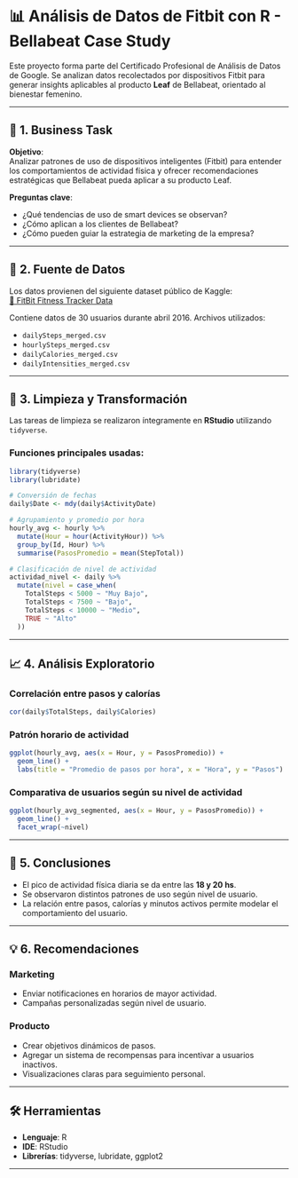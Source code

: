 
# 📊 Análisis de Datos de Fitbit con R - Bellabeat Case Study  

Este proyecto forma parte del Certificado Profesional de Análisis de Datos de Google. Se analizan datos recolectados por dispositivos Fitbit para generar insights aplicables al producto **Leaf** de Bellabeat, orientado al bienestar femenino.

---

## 📌 1. Business Task  

**Objetivo**:  
Analizar patrones de uso de dispositivos inteligentes (Fitbit) para entender los comportamientos de actividad física y ofrecer recomendaciones estratégicas que Bellabeat pueda aplicar a su producto Leaf.  

**Preguntas clave**:
- ¿Qué tendencias de uso de smart devices se observan?
- ¿Cómo aplican a los clientes de Bellabeat?
- ¿Cómo pueden guiar la estrategia de marketing de la empresa?

---

## 📂 2. Fuente de Datos  

Los datos provienen del siguiente dataset público de Kaggle:  
[📎 FitBit Fitness Tracker Data](https://www.kaggle.com/datasets/arashnic/fitbit)

Contiene datos de 30 usuarios durante abril 2016. Archivos utilizados:
- `dailySteps_merged.csv`
- `hourlySteps_merged.csv`
- `dailyCalories_merged.csv`
- `dailyIntensities_merged.csv`

---

## 🧹 3. Limpieza y Transformación  

Las tareas de limpieza se realizaron íntegramente en **RStudio** utilizando `tidyverse`.

### Funciones principales usadas:
```r
library(tidyverse)
library(lubridate)

# Conversión de fechas
daily$Date <- mdy(daily$ActivityDate)

# Agrupamiento y promedio por hora
hourly_avg <- hourly %>%
  mutate(Hour = hour(ActivityHour)) %>%
  group_by(Id, Hour) %>%
  summarise(PasosPromedio = mean(StepTotal))

# Clasificación de nivel de actividad
actividad_nivel <- daily %>%
  mutate(nivel = case_when(
    TotalSteps < 5000 ~ "Muy Bajo",
    TotalSteps < 7500 ~ "Bajo",
    TotalSteps < 10000 ~ "Medio",
    TRUE ~ "Alto"
  ))
```

---

## 📈 4. Análisis Exploratorio  

### Correlación entre pasos y calorías
```r
cor(daily$TotalSteps, daily$Calories)
```

### Patrón horario de actividad
```r
ggplot(hourly_avg, aes(x = Hour, y = PasosPromedio)) +
  geom_line() +
  labs(title = "Promedio de pasos por hora", x = "Hora", y = "Pasos")
```

### Comparativa de usuarios según su nivel de actividad
```r
ggplot(hourly_avg_segmented, aes(x = Hour, y = PasosPromedio)) +
  geom_line() +
  facet_wrap(~nivel)
```

---

## 📌 5. Conclusiones

- El pico de actividad física diaria se da entre las **18 y 20 hs**.
- Se observaron distintos patrones de uso según nivel de usuario.
- La relación entre pasos, calorías y minutos activos permite modelar el comportamiento del usuario.

---

## 💡 6. Recomendaciones

### Marketing
- Enviar notificaciones en horarios de mayor actividad.
- Campañas personalizadas según nivel de usuario.

### Producto
- Crear objetivos dinámicos de pasos.
- Agregar un sistema de recompensas para incentivar a usuarios inactivos.
- Visualizaciones claras para seguimiento personal.

---

## 🛠️ Herramientas

- **Lenguaje**: R
- **IDE**: RStudio
- **Librerías**: tidyverse, lubridate, ggplot2

---

